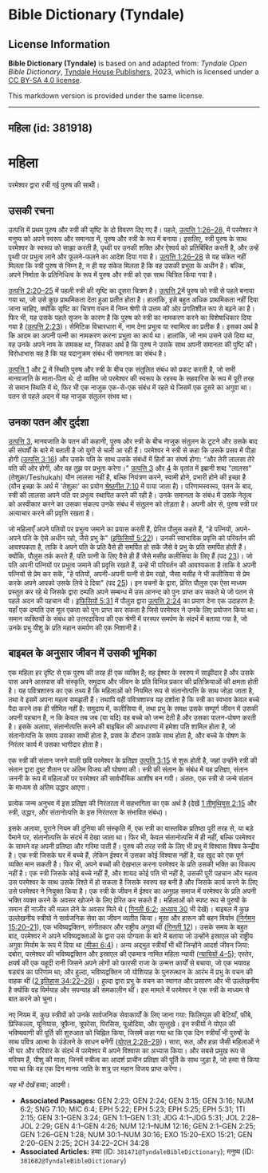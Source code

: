 # Bible Dictionary (Tyndale)

## License Information

**Bible Dictionary (Tyndale)** is based on and adapted from: _Tyndale Open Bible Dictionary_, [Tyndale House Publishers](https://tyndaleopenresources.com/), 2023, which is licensed under a [CC BY-SA 4.0 license](https://creativecommons.org/licenses/by-sa/4.0/legalcode.en).

This markdown version is provided under the same license.



--------------------------------

## महिला (id: 381918)

महिला
=====

परमेश्वर द्वारा रची गई पुरुष की साथी।

उसकी रचना
---------

उत्पत्ति में प्रथम पुरुष और स्त्री की सृष्टि के दो विवरण दिए गए हैं। पहले, [उत्पत्ति 1:26–28,](https://ref.ly/Gen1:26-Gen1:28) में परमेश्वर ने मनुष्य को अपने स्वरूप और समानता में, पुरुष और स्त्री के रूप में बनाया। इसलिए, स्त्री पुरुष के साथ परमेश्वर के स्वरूप को साझा करती है, पृथ्वी पर उनकी शक्ति और ऐश्वर्य को प्रतिबिंबित करती है, और उन्हें पृथ्वी पर प्रभुत्व लाने और फूलने\-फलने का आदेश दिया गया है। [उत्पत्ति 1:26–28](https://ref.ly/Gen1:26-Gen1:28) से यह संकेत नहीं मिलता कि स्त्री पुरुष से निम्न है, न ही यह संकेत मिलता है कि वह उसकी प्रभुता के अधीन है। बल्कि, अपने निर्माता के प्रतिनिधित्व के रूप में पुरुष और स्त्री को एक साथ चित्रित किया गया है।

[उत्पत्ति 2:20–25](https://ref.ly/Gen2:20-Gen2:25) में पहली स्त्री की सृष्टि का दूसरा चित्रण है। [उत्पत्ति 2](https://ref.ly/Gen2:1-Gen2:25)में पुरुष को स्त्री से पहले बनाया गया था, जो उसे कुछ प्राथमिकता देता हुआ प्रतीत होता है। हालांकि, इसे बहुत अधिक प्राथमिकता नहीं दिया जाना चाहिए, क्योंकि सृष्टि का चित्रण वचन में निम्न श्रेणी से उत्तम की ओर प्रगतिशील रूप से बढ़ने का है। फिर भी, यह उसके पहले सृजन के कारण है कि पुरुष को स्त्री का नामकरण करने का विशेषाधिकार दिया गया है ([उत्पत्ति 2:23](https://ref.ly/Gen2:23))। सेमिटिक विचारधारा में, नाम देना प्रभुत्व या स्वामित्व का प्रतीक है। इसका अर्थ है कि आदम का अपनी पत्नी का नामकरण करना प्रभुता का कार्य था। हालांकि, जो नाम उसने उसे दिया था, वह उनके अपने नाम के समकक्ष था, जिसका अर्थ है कि पुरुष ने उसके साथ अपनी समानता की पुष्टि की। विरोधाभास यह है कि यह पदानुक्रम संबंध भी समानता का संबंध है।

[उत्पत्ति 1](https://ref.ly/Gen1:1-Gen1:31) और [2](https://ref.ly/Gen2:1-Gen2:25) में स्थिति पुरुष और स्त्री के बीच एक संतुलित संबंध को प्रकट करती है, जो सभी मानवजाति के माता\-पिता थे: दो व्यक्ति जो परमेश्वर की स्वरूप के रहस्य के सहवारिस के रूप में पूरी तरह से समान स्थिति में थे, फिर भी एक नाजुक एक\-से\-एक संबंध में रहते थे जिसमें एक दूसरे का अगुवा था। पतन से पहले अदन में यह नाजुक संतुलन संभव था।

उनका पतन और दुर्दशा
-------------------

[उत्पत्ति 3](https://ref.ly/Gen3:1-Gen3:24), मानवजाति के पतन की कहानी, पुरुष और स्त्री के बीच नाजुक संतुलन के टूटने और उसके बाद की संघर्षों के बारे में बताती है जो युगों से चली आ रही हैं। परमेश्वर ने स्त्री से कहा कि उसके प्रसव में पीड़ा होगी ([उत्पत्ति 3:16](https://ref.ly/Gen3:16)) और उसके पति के साथ उसके संबंधों में हितों का संघर्ष होगा: “और तेरी लालसा तेरे पति की ओर होगी, और वह तुझ पर प्रभुता करेगा।" [उत्पत्ति 3](https://ref.ly/Gen3:1-Gen3:24) और [4](https://ref.ly/Gen4:1-Gen4:26) के वृतांत में इब्रानी शब्द "लालसा" (तेशुक़ा/Teshukah) यौन लालसा नहीं है, बल्कि नियंत्रण करने, स्वामी होने, प्रभारी होने की इच्छा है (यौन इच्छा के अर्थ में 'तेशुक़ा' का प्रयोग [श्रेष्ठगीत 7:10](https://ref.ly/Song7:10) में पाया जाता है)। परिणामस्वरूप, पतन के बाद, स्त्री की लालसा अपने पति पर प्रभुत्व स्थापित करने की रही है। उनके समानता के संबंध में उसके नेतृत्व को अस्वीकार करने का उसका संकल्प उनके संबंध में संतुलन को तोड़ता है। अपनी ओर से, पुरुष स्त्री पर अत्याचार करने की प्रवृत्ति रखता है।

जो महिलाएँ अपने पतियों पर प्रभुत्व जमाने का प्रयास करती हैं, प्रेरित पौलुस कहते हैं, "हे पत्नियों, अपने\-अपने पति के ऐसे अधीन रहो, जैसे प्रभु के" ([इफिसियों 5:22](https://ref.ly/Eph5:22))। उनकी स्वाभाविक प्रवृत्ति को परिवर्तन की आवश्यकता है, ताकि वे अपने पति के प्रति वैसे ही समर्पित हो सकें जैसे वे प्रभु के प्रति समर्पित होती हैं। क्योंकि, पौलुस तर्क करते हैं, पति पत्नी के लिए वैसे ही हैं जैसे मसीह कलीसिया के लिए हैं (पद [23](https://ref.ly/Eph5:23))। जो पति अपनी पत्नियों पर प्रभुत्व जमाने की प्रवृत्ति रखते हैं, उन्हें भी परिवर्तन की आवश्यकता है ताकि वे अपनी पत्नियों से प्रेम कर सकें, "हे पतियों, अपनी\-अपनी पत्नी से प्रेम रखो, जैसा मसीह ने भी कलीसिया से प्रेम करके अपने आपको उसके लिये दे दिया" (पद [25](https://ref.ly/Eph5:25))। इन वचनों के द्वारा, प्रेरित पौलुस एक ऐसा माध्यम प्रस्तुत कर रहे थे जिसके द्वारा दम्पति अपने सम्बन्ध में उस आनन्द को पुनः प्राप्त कर सकते थे जो पतन से पहले अदन की पहचान थी। [इफिसियों 5:31](https://ref.ly/Eph5:31) में पौलुस द्वारा [उत्पत्ति 2:24](https://ref.ly/Gen2:24) का प्रमाण देना एक उदाहरण है: यहाँ एक दम्पति उस मूल एकता को पुनः प्राप्त कर सकता है जिसे परमेश्वर ने उनके लिए प्रयोजन किया था। समान व्यक्तियों के संबंध को उत्तरदायित्व की एक श्रेणी में परस्पर समर्पण के संदर्भ में बताया गया है, जो उनके प्रभु यीशु के प्रति महान समर्पण की एक निशानी है।

बाइबल के अनुसार जीवन में उसकी भूमिका
------------------------------------

एक महिला हर दृष्टि से एक पुरुष की तरह ही एक व्यक्ति है; वह ईश्वर के स्वरुप में साझीदार है और उसके पास अपने आसपास की संस्कृति, समुदाय और जीवन के प्रति विभिन्न प्रकार की प्रतिक्रियाओं की क्षमता होती है। यह पवित्रशास्त्र का एक तथ्य है कि महिलाओं को नियमित रूप से संतानोत्पत्ति के साथ जोड़ा जाता है, तथा वे इसमें अपना महत्व समझती हैं। तथापि वही पवित्रशास्त्र यह दर्शाता है कि स्त्री का स्वभाव केवल बच्चे पैदा करने तक ही सीमित नहीं है: समुदाय में, कलीसिया में, तथा प्रभु के समक्ष उसके सम्पूर्ण जीवन में उसकी अपनी पहचान है, न कि केवल तब जब (या यदि) वह बच्चे को जन्म देती है और उसका पालन\-पोषण करती है। इसके अलावा, संतानोत्पत्ति करने की बाइबिल की अवधारणा में हमेशा पति शामिल होता है, जो संतानोत्पत्ति के समय उसका साथी होता है, प्रसव के दौरान उसके साथ होता है, और बच्चे के पोषण के निरंतर कार्य में उसका भागीदार होता है।

एक स्त्री की संतान जनने वाली छवि परमेश्वर के प्रतिज्ञा [उत्पति 3:15](https://ref.ly/Gen3:15) से शुरू होती है, जहां उन्होंने स्त्री की संतान द्वारा दुष्ट शैतान पर अंतिम विजय की घोषणा की। स्त्री की संतान के संबंध में यह प्रतिज्ञा, संतान जननी के रूप में महिलाओं पर परमेश्वर की सार्वभौमिक आशीष बन गयी। अंततः, एक स्त्री से जन्मे संतान के माध्यम से अंतिम उद्धार आएगा। 

प्रत्येक जन्म अनुभव में इस प्रतिज्ञा की निरंतरता में सहभागिता का एक अर्थ है (देखें [1 तीमुथियुस 2:15](https://ref.ly/1Tim2:15) और स्त्री, उद्धार, और संतानोत्पत्ति के इस निरंतरता के संभावित संबंध)।

इसके अलावा, पुराने नियम की दुनिया की संस्कृति में, एक स्त्री का वास्तविक प्रतिष्ठा पूरी तरह से, या बड़े पैमाने पर, संतानोत्पत्ति के संदर्भ में देखा जाता था। फिर भी, केवल संतानोत्पत्ति में ही नहीं, बल्कि परमेश्वर के सामने वह अपनी प्रतिष्ठा और गरिमा पाती हैं। पुरुष की तरह स्त्री के लिए भी प्रभु में विश्वास विषय केन्द्रीय है। एक स्त्री जिसके घर में बच्चे हैं, लेकिन ईश्वर में उसका कोई विश्वास नहीं है, वह खुद को एक पूर्ण व्यक्ति मान सकती है। फिर भी, अपने बच्चों की देखभाल करना परमेश्वर के प्रति उसकी भक्ति का विकल्प नहीं है। एक स्त्री जिसके कोई बच्चे नहीं हैं, और शायद कोई पति भी नहीं है, उसकी पूरी पहचान और महत्व उस परमेश्वर के साथ उसके रिश्ते में हो सकता है जिसके स्वरुप वह बनी है और जिसके कार्य करने के लिए उसे परमेश्वर ने नियुक्त किया है। एक स्त्री के जीवन में ईश्वर का अनुग्रह समाज में परमेश्वर के प्रति अपनी भक्ति व्यक्त करने के अवसर खोजने के लिए प्रेरित कर सकते हैं। महिलाओं को स्पष्ट रूप से पुरुषों के समान ही नाज़ीर की मन्नत लेने के अवसर मिले थे ( [गिनती 6:2](https://ref.ly/Num6:2); [अध्याय 30](https://ref.ly/Num6:2) भी देखें)। बाइबल में कुछ उल्लेखनीय स्त्रीयो ने सार्वजनिक सेवा का जीवन व्यतीत किया। मूसा और हारून की बहन मिर्याम ([निर्गमन 15:20–21](https://ref.ly/Exod15:20-Exod15:21)), एक भविष्यद्वक्तिन, संगीतकार और राष्ट्रीय अगुवा थीं ([गिनती 12](https://ref.ly/Num12:1-Num12:16))। उसके समय के बहुत बाद, परमेश्वर ने अपने भविष्यद्वक्ताओं के द्वारा उस योग्यता के बारे में बताया जो उन्होंने इस्राएल को राष्ट्रीय अगुवा मिर्याम के रूप में दिया था ([मीका 6:4](https://ref.ly/Mic6:4))। अन्य अद्भुत स्त्रीयाँ भी थीं जिन्होंने आदर्श जीवन जिया: दबोरा, परमेश्वर की भविष्यद्वक्तिन और इस्राएल की एकमात्र नामित महिला न्यायी ([न्यायियों 4–5](https://ref.ly/Judg4:1-Judg5:31)); एस्तेर, क्षयर्ष की एक यहूदी रानी जिसने अपने लोगों को फारसी राजा के उन्मत्त कार्यों से बचाया, जो एक भयावह षड्यंत्र का परिणाम था; और हुल्दा, भविष्यद्वक्तिन जो योशियाह के पुनरुत्थान के आरंभ में प्रभु के वचन की वाहक थीं ([2 इतिहास 34:22–28](https://ref.ly/2Chr34:22-2Chr34:28))। हुल्दा द्वारा प्रभु के वचन का स्वागत और प्रसारण और भी उल्लेखनीय है क्योंकि वह यिर्मयाह और सपन्याह की समकालीन थीं। इस मामले में परमेश्वर ने एक स्त्री के माध्यम से बात करने को चुना।

नए नियम में, कुछ स्त्रीयों को उनके सार्वजनिक सेवाकार्यों के लिए जाना गया: फिलिप्पुस की बेटियाँ, फीबे, प्रिस्किल्ला, यूनियास, त्रूफैना, त्रूफोसा, पिरसिस, यूओदिया, और सुन्तुखे। इन स्त्रीयों ने योएल की भविष्यवाणी की पूर्ति की शुरुआत को चिह्नित किया, जिसमें कहा गया था कि एक दिन स्त्रीयाँ भी पुरुषों के साथ पवित्र आत्मा के उंडेलने के साधन बनेंगी ([योएल 2:28–29](https://ref.ly/Joel2:28-Joel2:29))। सारा, रूत, और हन्ना जैसी महिलाओं ने भी घर और परिवार के संदर्भ में परमेश्वर में अपने विश्वास का अभ्यास किया। और सबसे प्रमुख रूप से मरियम हैं, यीशु की माता, जिनमें स्त्रीत्व का आदर्श प्राचीन प्रतिज्ञा की पूर्ति के साथ जुड़ा है, जो हव्वा से किया गया था कि वह एक दिन मानव जाति के शत्रु पर महान विजय प्राप्त करेंगा।

*यह भी देखें* हव्वा; आदमी।

* **Associated Passages:** GEN 2:23; GEN 2:24; GEN 3:15; GEN 3:16; NUM 6:2; SNG 7:10; MIC 6:4; EPH 5:22; EPH 5:23; EPH 5:25; EPH 5:31; 1TI 2:15; GEN 3:1–GEN 3:24; GEN 1:1–GEN 1:31; JDG 4:1–JDG 5:31; JOL 2:28–JOL 2:29; GEN 4:1–GEN 4:26; NUM 12:1–NUM 12:16; GEN 2:1–GEN 2:25; GEN 1:26–GEN 1:28; NUM 30:1–NUM 30:16; EXO 15:20–EXO 15:21; GEN 2:20–GEN 2:25; 2CH 34:22–2CH 34:28
* **Associated Articles:** हव्वा (ID: `381471@TyndaleBibleDictionary`); मनुष्य (ID: `381682@TyndaleBibleDictionary`)

